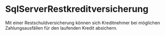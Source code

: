 # SqlServerRestkreditversicherung
Mit einer Restschuldversicherung können sich Kreditnehmer bei möglichen Zahlungsausfällen für den laufenden Kredit absichern.
